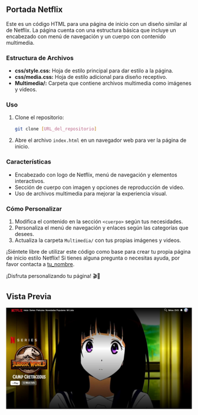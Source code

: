 ## Portada Netflix

Este es un código HTML para una página de inicio con un diseño similar al de Netflix. La página cuenta con una estructura básica que incluye un encabezado con menú de navegación y un cuerpo con contenido multimedia.

### Estructura de Archivos

- **css/style.css:** Hoja de estilo principal para dar estilo a la página.
- **css/media.css:** Hoja de estilo adicional para diseño receptivo.
- **Multimedia/:** Carpeta que contiene archivos multimedia como imágenes y videos.

### Uso

1. Clone el repositorio:

    ```bash
    git clone [URL_del_repositorio]
    ```

2. Abre el archivo `index.html` en un navegador web para ver la página de inicio.

### Características

- Encabezado con logo de Netflix, menú de navegación y elementos interactivos.
- Sección de cuerpo con imagen y opciones de reproducción de video.
- Uso de archivos multimedia para mejorar la experiencia visual.

### Cómo Personalizar

1. Modifica el contenido en la sección `<cuerpo>` según tus necesidades.
2. Personaliza el menú de navegación y enlaces según las categorías que desees.
3. Actualiza la carpeta `Multimedia/` con tus propias imágenes y videos.

¡Siéntete libre de utilizar este código como base para crear tu propia página de inicio estilo Netflix! Si tienes alguna pregunta o necesitas ayuda, por favor contacta a [tu_nombre](#).

¡Disfruta personalizando tu página! 🎬🍿

## Vista Previa
![php](https://github.com/DannyCrisostomo/Netflix/blob/main/Netflix.jpg)
